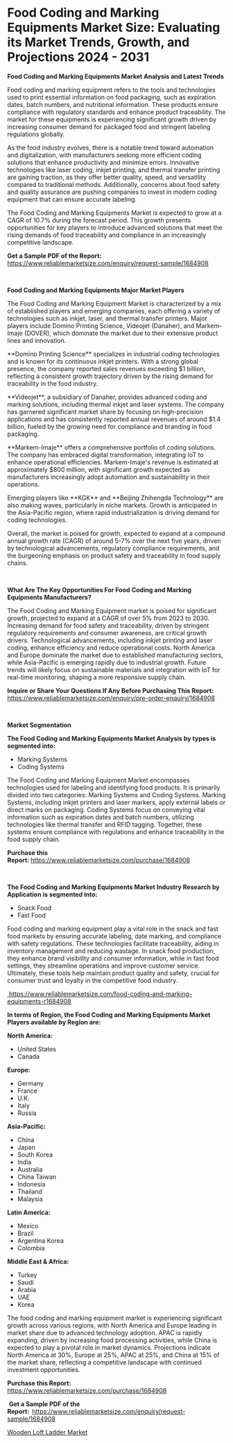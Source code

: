 <p><h1>Food Coding and Marking Equipments Market Size: Evaluating its Market Trends, Growth, and Projections 2024 - 2031</h1></p><p><strong>Food Coding and Marking Equipments Market Analysis and Latest Trends</strong></p>
<p><p>Food coding and marking equipment refers to the tools and technologies used to print essential information on food packaging, such as expiration dates, batch numbers, and nutritional information. These products ensure compliance with regulatory standards and enhance product traceability. The market for these equipments is experiencing significant growth driven by increasing consumer demand for packaged food and stringent labeling regulations globally.</p><p>As the food industry evolves, there is a notable trend toward automation and digitalization, with manufacturers seeking more efficient coding solutions that enhance productivity and minimize errors. Innovative technologies like laser coding, inkjet printing, and thermal transfer printing are gaining traction, as they offer better quality, speed, and versatility compared to traditional methods. Additionally, concerns about food safety and quality assurance are pushing companies to invest in modern coding equipment that can ensure accurate labeling.</p><p>The Food Coding and Marking Equipments Market is expected to grow at a CAGR of 10.7% during the forecast period. This growth presents opportunities for key players to introduce advanced solutions that meet the rising demands of food traceability and compliance in an increasingly competitive landscape.</p></p>
<p><strong>Get a Sample PDF of the Report:&nbsp;</strong> <a href="https://www.reliablemarketsize.com/enquiry/request-sample/1684908?utm_campaign=1167&utm_medium=2&utm_source=Github&utm_content=ia&utm_term=30122024&utm_id=food-coding-and-marking-equipments">https://www.reliablemarketsize.com/enquiry/request-sample/1684908</a></p>
<p>&nbsp;</p>
<p><strong>Food Coding and Marking Equipments Major Market Players</strong></p>
<p><p>The Food Coding and Marking Equipment Market is characterized by a mix of established players and emerging companies, each offering a variety of technologies such as inkjet, laser, and thermal transfer printers. Major players include Domino Printing Science, Videojet (Danaher), and Markem-Imaje (DOVER), which dominate the market due to their extensive product lines and innovation.</p><p>**Domino Printing Science** specializes in industrial coding technologies and is known for its continuous inkjet printers. With a strong global presence, the company reported sales revenues exceeding $1 billion, reflecting a consistent growth trajectory driven by the rising demand for traceability in the food industry.</p><p>**Videojet**, a subsidiary of Danaher, provides advanced coding and marking solutions, including thermal inkjet and laser systems. The company has garnered significant market share by focusing on high-precision applications and has consistently reported annual revenues of around $1.4 billion, fueled by the growing need for compliance and branding in food packaging.</p><p>**Markem-Imaje** offers a comprehensive portfolio of coding solutions. The company has embraced digital transformation, integrating IoT to enhance operational efficiencies. Markem-Imaje's revenue is estimated at approximately $800 million, with significant growth expected as manufacturers increasingly adopt automation and sustainability in their operations.</p><p>Emerging players like **KGK** and **Beijing Zhihengda Technology** are also making waves, particularly in niche markets. Growth is anticipated in the Asia-Pacific region, where rapid industrialization is driving demand for coding technologies.</p><p>Overall, the market is poised for growth, expected to expand at a compound annual growth rate (CAGR) of around 5-7% over the next five years, driven by technological advancements, regulatory compliance requirements, and the burgeoning emphasis on product safety and traceability in food supply chains.</p></p>
<p>&nbsp;</p>
<p><strong>What Are The Key Opportunities For Food Coding and Marking Equipments Manufacturers?</strong></p>
<p><p>The Food Coding and Marking Equipment market is poised for significant growth, projected to expand at a CAGR of over 5% from 2023 to 2030. Increasing demand for food safety and traceability, driven by stringent regulatory requirements and consumer awareness, are critical growth drivers. Technological advancements, including inkjet printing and laser coding, enhance efficiency and reduce operational costs. North America and Europe dominate the market due to established manufacturing sectors, while Asia-Pacific is emerging rapidly due to industrial growth. Future trends will likely focus on sustainable materials and integration with IoT for real-time monitoring, shaping a more responsive supply chain.</p></p>
<p><strong>Inquire or Share Your Questions If Any Before Purchasing This Report:</strong> <a href="https://www.reliablemarketsize.com/enquiry/pre-order-enquiry/1684908?utm_campaign=1167&utm_medium=2&utm_source=Github&utm_content=ia&utm_term=30122024&utm_id=food-coding-and-marking-equipments">https://www.reliablemarketsize.com/enquiry/pre-order-enquiry/1684908</a></p>
<p>&nbsp;</p>
<p><strong>Market Segmentation</strong></p>
<p><strong>The Food Coding and Marking Equipments Market Analysis by types is segmented into:</strong></p>
<p><ul><li>Marking Systems</li><li>Coding Systems</li></ul></p>
<p><p>The Food Coding and Marking Equipment Market encompasses technologies used for labeling and identifying food products. It is primarily divided into two categories: Marking Systems and Coding Systems. Marking Systems, including inkjet printers and laser markers, apply external labels or direct marks on packaging. Coding Systems focus on conveying vital information such as expiration dates and batch numbers, utilizing technologies like thermal transfer and RFID tagging. Together, these systems ensure compliance with regulations and enhance traceability in the food supply chain.</p></p>
<p><strong>Purchase this Report:&nbsp;</strong><a href="https://www.reliablemarketsize.com/purchase/1684908?utm_campaign=1167&utm_medium=2&utm_source=Github&utm_content=ia&utm_term=30122024&utm_id=food-coding-and-marking-equipments">https://www.reliablemarketsize.com/purchase/1684908</a></p>
<p>&nbsp;</p>
<p><strong>The Food Coding and Marking Equipments Market Industry Research by Application is segmented into:</strong></p>
<p><ul><li>Snack Food</li><li>Fast Food</li></ul></p>
<p><p>Food coding and marking equipment play a vital role in the snack and fast food markets by ensuring accurate labeling, date marking, and compliance with safety regulations. These technologies facilitate traceability, aiding in inventory management and reducing wastage. In snack food production, they enhance brand visibility and consumer information, while in fast food settings, they streamline operations and improve customer service. Ultimately, these tools help maintain product quality and safety, crucial for consumer trust and loyalty in the competitive food industry.</p></p>
<p><a href="https://www.reliablemarketsize.com/food-coding-and-marking-equipments-r1684908?utm_campaign=1167&utm_medium=2&utm_source=Github&utm_content=ia&utm_term=30122024&utm_id=food-coding-and-marking-equipments">&nbsp;https://www.reliablemarketsize.com/food-coding-and-marking-equipments-r1684908</a></p>
<p><strong>In terms of Region, the Food Coding and Marking Equipments Market Players available by Region are:</strong></p>
<p>
    <p> <strong> North America: </strong>
        <ul>
            <li>United States</li>
            <li>Canada</li>
        </ul>
        </p> 
    <p> <strong> Europe: </strong>
        <ul>
            <li>Germany</li>
            <li>France</li>
            <li>U.K.</li>
            <li>Italy</li>
            <li>Russia</li>
        </ul>
        </p> 
    <p> <strong> Asia-Pacific: </strong>
        <ul>
            <li>China</li>
            <li>Japan</li>
            <li>South Korea</li>
            <li>India</li>
            <li>Australia</li>
            <li>China Taiwan</li>
            <li>Indonesia</li>
            <li>Thailand</li>
            <li>Malaysia</li>
        </ul>
        </p> 
    <p> <strong> Latin America: </strong>
        <ul>
            <li>Mexico</li>
            <li>Brazil</li>
            <li>Argentina Korea</li>
            <li>Colombia</li>
        </ul>
        </p> 
    <p> <strong> Middle East & Africa: </strong>
        <ul>
            <li>Turkey</li>
            <li>Saudi</li>
            <li>Arabia</li>
            <li>UAE</li>
            <li>Korea</li>
        </ul>
    </p>
    </p>
<p><p>The food coding and marking equipment market is experiencing significant growth across various regions, with North America and Europe leading in market share due to advanced technology adoption. APAC is rapidly expanding, driven by increasing food processing activities, while China is expected to play a pivotal role in market dynamics. Projections indicate North America at 30%, Europe at 25%, APAC at 25%, and China at 15% of the market share, reflecting a competitive landscape with continued investment opportunities.</p></p>
<p><strong>Purchase this Report: </strong><a href="https://www.reliablemarketsize.com/purchase/1684908?utm_campaign=1167&utm_medium=2&utm_source=Github&utm_content=ia&utm_term=30122024&utm_id=food-coding-and-marking-equipments">https://www.reliablemarketsize.com/purchase/1684908</a></p>
<p>&nbsp;<strong>Get a Sample PDF of the Report:&nbsp;&nbsp;</strong><a href="https://www.reliablemarketsize.com/enquiry/request-sample/1684908?utm_campaign=1167&utm_medium=2&utm_source=Github&utm_content=ia&utm_term=30122024&utm_id=food-coding-and-marking-equipments">https://www.reliablemarketsize.com/enquiry/request-sample/1684908</a></p>
<p><strong></strong></p>
<p><p><a href="https://github.com/mabutironaldo/Market-Research-Report-List-6/blob/main/wooden-loft-ladder-market.md?utm_campaign=1167&utm_medium=2&utm_source=Github&utm_content=ia&utm_term=30122024&utm_id=food-coding-and-marking-equipments">Wooden Loft Ladder Market</a></p></p>